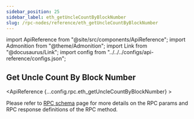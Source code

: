 ```yaml
---
sidebar_position: 25
sidebar_label: eth_getUncleCountByBlockNumber
slug: /rpc-nodes/reference/eth_getUncleCountByBlockNumber
---
```


import ApiReference from "@site/src/components/ApiReference";
import Admonition from "@theme/Admonition";
import Link from "@docusaurus/Link";
import config from "../../../configs/api-reference/configs.json";

## Get Uncle Count By Block Number

<ApiReference {...config.rpc.eth_getUncleCountByBlockNumber} >
<Admonition type="info" title="Note">

<p>
Please refer to <a href="/rpc-nodes/reference/evm-rpc-schema">RPC schema</a> page for more details on the RPC params and RPC response definitions of the RPC method. 
</p>
</Admonition>
</ApiReference>
